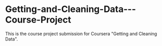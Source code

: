 # Getting-and-Cleaning-Data---Course-Project
This is the course project submission for Coursera "Getting and Cleaning Data".
